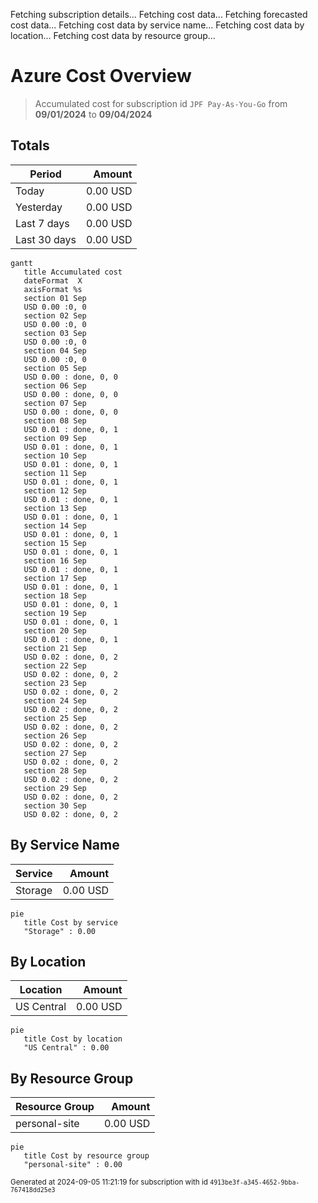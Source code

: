 Fetching subscription details...
Fetching cost data...
Fetching forecasted cost data...
Fetching cost data by service name...
Fetching cost data by location...
Fetching cost data by resource group...
# Azure Cost Overview

> Accumulated cost for subscription id `JPF Pay-As-You-Go` from **09/01/2024** to **09/04/2024**

## Totals

|Period|Amount|
|---|---:|
|Today|0.00 USD|
|Yesterday|0.00 USD|
|Last 7 days|0.00 USD|
|Last 30 days|0.00 USD|

```mermaid
gantt
   title Accumulated cost
   dateFormat  X
   axisFormat %s
   section 01 Sep
   USD 0.00 :0, 0
   section 02 Sep
   USD 0.00 :0, 0
   section 03 Sep
   USD 0.00 :0, 0
   section 04 Sep
   USD 0.00 :0, 0
   section 05 Sep
   USD 0.00 : done, 0, 0
   section 06 Sep
   USD 0.00 : done, 0, 0
   section 07 Sep
   USD 0.00 : done, 0, 0
   section 08 Sep
   USD 0.01 : done, 0, 1
   section 09 Sep
   USD 0.01 : done, 0, 1
   section 10 Sep
   USD 0.01 : done, 0, 1
   section 11 Sep
   USD 0.01 : done, 0, 1
   section 12 Sep
   USD 0.01 : done, 0, 1
   section 13 Sep
   USD 0.01 : done, 0, 1
   section 14 Sep
   USD 0.01 : done, 0, 1
   section 15 Sep
   USD 0.01 : done, 0, 1
   section 16 Sep
   USD 0.01 : done, 0, 1
   section 17 Sep
   USD 0.01 : done, 0, 1
   section 18 Sep
   USD 0.01 : done, 0, 1
   section 19 Sep
   USD 0.01 : done, 0, 1
   section 20 Sep
   USD 0.01 : done, 0, 1
   section 21 Sep
   USD 0.02 : done, 0, 2
   section 22 Sep
   USD 0.02 : done, 0, 2
   section 23 Sep
   USD 0.02 : done, 0, 2
   section 24 Sep
   USD 0.02 : done, 0, 2
   section 25 Sep
   USD 0.02 : done, 0, 2
   section 26 Sep
   USD 0.02 : done, 0, 2
   section 27 Sep
   USD 0.02 : done, 0, 2
   section 28 Sep
   USD 0.02 : done, 0, 2
   section 29 Sep
   USD 0.02 : done, 0, 2
   section 30 Sep
   USD 0.02 : done, 0, 2
```

## By Service Name

|Service|Amount|
|---|---:|
|Storage|0.00 USD|

```mermaid
pie
   title Cost by service
   "Storage" : 0.00
```

## By Location

|Location|Amount|
|---|---:|
|US Central|0.00 USD|

```mermaid
pie
   title Cost by location
   "US Central" : 0.00
```

## By Resource Group

|Resource Group|Amount|
|---|---:|
|personal-site|0.00 USD|

```mermaid
pie
   title Cost by resource group
   "personal-site" : 0.00
```

<sup>Generated at 2024-09-05 11:21:19 for subscription with id `4913be3f-a345-4652-9bba-767418dd25e3`</sup>
